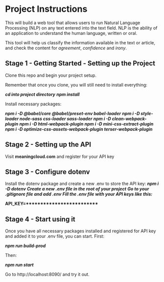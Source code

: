 # Project Instructions
This will build a web tool that allows users to run Natural Language Processing
(NLP) on any text entered into the text field. NLP is the ability of an
application to understand the human language, written or oral.

This tool will help us classify the information available in the text or
article, and check the content for _agreement_, _confidence_ and _irony_.

## Stage 1 - Getting Started - Setting up the Project

Clone this repo and begin your project setup.

Remember that once you clone, you will still need to install everything:

***cd into project directory***
***npm install***

Install necessary packages:

***npm i -D @babel/core @babel/preset-env babel-loader***
***npm i -D style-loader node-sass css-loader sass-loader***
***npm i -D clean-webpack-plugin***
***npm i -D html-webpack-plugin***
***npm i -D mini-css-extract-plugin***
***npm i -D optimize-css-assets-webpack-plugin terser-webpack-plugin***

## Stage 2 - Setting up the API
Visit __meaningcloud.com__ and register for your API key


## Stage 3 - Configure dotenv
Install the dotenv package and create a new .env to store the API key:
***npm i -D dotenv***
***Create a new .env file in the root of your project***
***Go to your .gitignore file and add .env***
***Fill the .env file with your API keys like this:***

__API_KEY=*************************__

## Stage 4 - Start using it
Once you have all necessary packages installed and registered for API key and
added it to your .env file, you can start. First:

***npm run build-prod***

Then:

***npm run start***

Go to http://localhost:8090/ and try it out.
